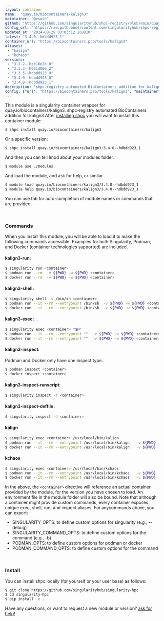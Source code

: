 ```yaml
---
layout: container
name:  "quay.io/biocontainers/kalign3"
maintainer: "@vsoch"
github: "https://github.com/singularityhub/shpc-registry/blob/main/quay.io/biocontainers/kalign3/container.yaml"
config_url: "https://raw.githubusercontent.com/singularityhub/shpc-registry/main/quay.io/biocontainers/kalign3/container.yaml"
updated_at: "2024-08-29 03:03:12.260810"
latest: "3.4.0--hdbdd923_1"
container_url: "https://biocontainers.pro/tools/kalign3"
aliases:
 - "kalign"
 - "kchaos"
versions:
 - "3.3.2--hec16e2b_0"
 - "3.3.2--h031d066_2"
 - "3.3.5--hdbdd923_0"
 - "3.4.0--hdbdd923_0"
 - "3.4.0--hdbdd923_1"
description: "shpc-registry automated BioContainers addition for kalign3"
config: {"url": "https://biocontainers.pro/tools/kalign3", "maintainer": "@vsoch", "description": "shpc-registry automated BioContainers addition for kalign3", "latest": {"3.4.0--hdbdd923_1": "sha256:50cd2b4e6b4c305db5f14ddd05ffe8ccb62065856c52ea78357d96cdbb992df8"}, "tags": {"3.3.2--hec16e2b_0": "sha256:23b624001b98d1c7374b7c77303b3dadef92a46e5a986a3c5f94ec525992fb25", "3.3.2--h031d066_2": "sha256:51693074f7dca989620607ae3578854830880e2971fa34feba8537b71d471b08", "3.3.5--hdbdd923_0": "sha256:735e4bb1f5310f2a314979951ad9f8ffec7f5bb764f8b5b50160940310f6a325", "3.4.0--hdbdd923_0": "sha256:7ec9af4743a4c59b8a61b2c3e006c51ea94d3ed6cdf4183ad3816bb7f9a771ed", "3.4.0--hdbdd923_1": "sha256:50cd2b4e6b4c305db5f14ddd05ffe8ccb62065856c52ea78357d96cdbb992df8"}, "docker": "quay.io/biocontainers/kalign3", "aliases": {"kalign": "/usr/local/bin/kalign", "kchaos": "/usr/local/bin/kchaos"}}
---
```


This module is a singularity container wrapper for quay.io/biocontainers/kalign3.
shpc-registry automated BioContainers addition for kalign3
After [installing shpc](#install) you will want to install this container module:


```bash
$ shpc install quay.io/biocontainers/kalign3
```

Or a specific version:

```bash
$ shpc install quay.io/biocontainers/kalign3:3.4.0--hdbdd923_1
```

And then you can tell lmod about your modules folder:

```bash
$ module use ./modules
```

And load the module, and ask for help, or similar.

```bash
$ module load quay.io/biocontainers/kalign3/3.4.0--hdbdd923_1
$ module help quay.io/biocontainers/kalign3/3.4.0--hdbdd923_1
```

You can use tab for auto-completion of module names or commands that are provided.

<br>

### Commands

When you install this module, you will be able to load it to make the following commands accessible.
Examples for both Singularity, Podman, and Docker (container technologies supported) are included.

#### kalign3-run:

```bash
$ singularity run <container>
$ podman run --rm  -v ${PWD} -w ${PWD} <container>
$ docker run --rm  -v ${PWD} -w ${PWD} <container>
```

#### kalign3-shell:

```bash
$ singularity shell -s /bin/sh <container>
$ podman run --it --rm --entrypoint /bin/sh  -v ${PWD} -w ${PWD} <container>
$ docker run --it --rm --entrypoint /bin/sh  -v ${PWD} -w ${PWD} <container>
```

#### kalign3-exec:

```bash
$ singularity exec <container> "$@"
$ podman run --it --rm --entrypoint ""  -v ${PWD} -w ${PWD} <container> "$@"
$ docker run --it --rm --entrypoint ""  -v ${PWD} -w ${PWD} <container> "$@"
```

#### kalign3-inspect:

Podman and Docker only have one inspect type.

```bash
$ podman inspect <container>
$ docker inspect <container>
```

#### kalign3-inspect-runscript:

```bash
$ singularity inspect -r <container>
```

#### kalign3-inspect-deffile:

```bash
$ singularity inspect -d <container>
```


#### kalign

```bash
$ singularity exec <container> /usr/local/bin/kalign
$ podman run --it --rm --entrypoint /usr/local/bin/kalign   -v ${PWD} -w ${PWD} <container> -c " $@"
$ docker run --it --rm --entrypoint /usr/local/bin/kalign   -v ${PWD} -w ${PWD} <container> -c " $@"
```


#### kchaos

```bash
$ singularity exec <container> /usr/local/bin/kchaos
$ podman run --it --rm --entrypoint /usr/local/bin/kchaos   -v ${PWD} -w ${PWD} <container> -c " $@"
$ docker run --it --rm --entrypoint /usr/local/bin/kchaos   -v ${PWD} -w ${PWD} <container> -c " $@"
```



In the above, the `<container>` directive will reference an actual container provided
by the module, for the version you have chosen to load. An environment file in the
module folder will also be bound. Note that although a container
might provide custom commands, every container exposes unique exec, shell, run, and
inspect aliases. For anycommands above, you can export:

 - SINGULARITY_OPTS: to define custom options for singularity (e.g., --debug)
 - SINGULARITY_COMMAND_OPTS: to define custom options for the command (e.g., -b)
 - PODMAN_OPTS: to define custom options for podman or docker
 - PODMAN_COMMAND_OPTS: to define custom options for the command

<br>

### Install

You can install shpc locally (for yourself or your user base) as follows:

```bash
$ git clone https://github.com/singularityhub/singularity-hpc
$ cd singularity-hpc
$ pip install -e .
```

Have any questions, or want to request a new module or version? [ask for help!](https://github.com/singularityhub/singularity-hpc/issues)
